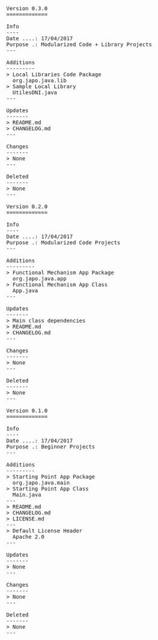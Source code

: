 <pre>

Version 0.3.0
=============

Info
----
Date ....: 17/04/2017
Purpose .: Modularized Code + Library Projects
---

Additions
---------
> Local Libraries Code Package
  org.japo.java.lib
> Sample Local Library
  UtilesDNI.java
---

Updates
-------
> README.md
> CHANGELOG.md
---

Changes
-------
> None
---

Deleted
-------
> None
---

Version 0.2.0
=============

Info
----
Date ....: 17/04/2017
Purpose .: Modularized Code Projects
---

Additions
---------
> Functional Mechanism App Package
  org.japo.java.app
> Functional Mechanism App Class
  App.java
---

Updates
-------
> Main class dependencies
> README.md
> CHANGELOG.md
---

Changes
-------
> None
---

Deleted
-------
> None
---

Version 0.1.0
=============

Info
----
Date ....: 17/04/2017
Purpose .: Beginner Projects
---

Additions
---------
> Starting Point App Package
  org.japo.java.main
> Starting Point App Class
  Main.java
---
> README.md
> CHANGELOG.md
> LICENSE.md
---
> Default License Header
  Apache 2.0
---

Updates
-------
> None
---

Changes
-------
> None
---

Deleted
-------
> None
---

</pre>
